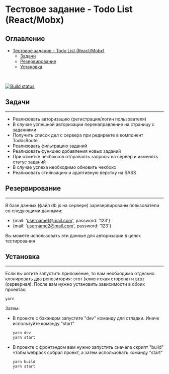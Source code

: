 # Тестовое задание - Todo List (React/Mobx)

<h2>Оглавление</h2>

- [Тестовое задание - Todo List (React/Mobx)](#тестовое-задание---todo-list-reactmobx)
  - [Задачи](#задачи)
  - [Резервирование](#резервирование)
  - [Установка](#установка)

</br>

[![Build status](https://ci.appveyor.com/api/projects/status/9434x2hhpl9ryq4y/branch/master?svg=true)](https://ci.appveyor.com/project/KirillKazakoff/mobxtodo/branch/master)

## Задачи
<hr/>

- Реализовать авторизацию (регистрация/логин пользователя)
- В случае успешной авторизации перенаправление на страницу с заданиями 
- Получить список дел с сервера при редиректе в компонент TodosRoute
- Реализовать фильтрацию заданий
- Реализовать функцию добавления новых заданий
- При отметке чекбоксов отправлять запросы на сервер и изменять статус заданий
- В случае успеха необходимо обновить чекбокс
- Реализовать стилизацию и адаптивную верстку на SASS


## Резервирование
<hr/>

В базе данных (файл db.js на сервере) зарезервированы пользователи со следующими данными:

- {mail: 'username1@mail.com', password: '123'}
- {mail: 'username2@mail.com', password: '123'}

Вы можете использовать эти данные для авторизации в целях тестирования


## Установка
<hr/>

Если вы хотите запустить приложение, то вам необходимо отдельно клонировать два репозитория: этот (клиентская сторона) и [этот] (серверная).
После вам нужно установить зависимости в обоих проектах:
```sh
yarn
```
Затем:
- В проекте с бэкэндом запустите "dev" команду для отладки. Иначе используйте команду "start"
    ```sh
    yarn dev
    yarn start
    ``` 

- В проекте с фронтэндом вам нужно запустить сначала скрипт "build" чтобы webpack собрал проект, а затем использовать команду "start"
  ```sh
  yarn build
  yarn start
  ```

</br>

<!-- Links in text -->

[этот]:https://github.com/KirillKazakoff/MobxTodosBack